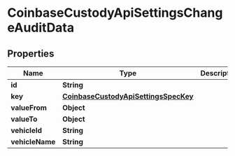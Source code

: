 
# CoinbaseCustodyApiSettingsChangeAuditData

## Properties
Name | Type | Description | Notes
------------ | ------------- | ------------- | -------------
**id** | **String** |  |  [optional]
**key** | [**CoinbaseCustodyApiSettingsSpecKey**](CoinbaseCustodyApiSettingsSpecKey.md) |  |  [optional]
**valueFrom** | **Object** |  |  [optional]
**valueTo** | **Object** |  |  [optional]
**vehicleId** | **String** |  |  [optional]
**vehicleName** | **String** |  |  [optional]



